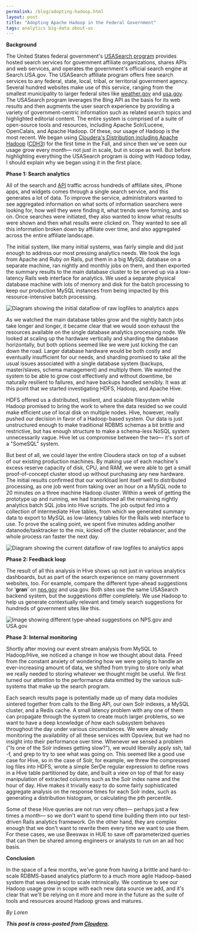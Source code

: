 ```yaml
---
permalink: /blog/adopting-hadoop.html
layout: post
title: "Adopting Apache Hadoop in the Federal Government"
tags: analytics big-data about-us
---
```

<p><strong>Background</strong></p>
<p>The United States federal government's <a href="http://usasearch.howto.gov">USASearch program</a> provides hosted search services for government affiliate organizations, shares APIs and web services, and operates the government's official search engine at Search.USA.gov. The USASearch affiliate program offers free search services to any federal, state, local, tribal, or territorial government agency. Several hundred websites make use of this service, ranging from the smallest municipality to larger federal sites like <a href="http://weather.gov" target="_blank">weather.gov</a> and <a href="http://usa.gov" target="_blank">usa.gov</a>. The USASearch program leverages the Bing API as the basis for its web results and then augments the user search experience by providing a variety of government-centric information such as related search topics and highlighted editorial content. The entire system is comprised of a suite of open-source tools and resources, including Apache Solr/Lucene, OpenCalais, and Apache Hadoop. Of these, our usage of Hadoop is the most recent. We began using <a href="http://www.cloudera.com/hadoop/" target="_blank">Cloudera's Distribution including Apache Hadoop</a> (<a href="http://www.cloudera.com/hadoop" target="_blank">CDH3</a>) for the first time in the Fall, and since then we've seen our usage grow every month— not just in scale, but in scope as well. But before highlighting everything the USASearch program is doing with Hadoop today, I should explain why we began using it in the first place.</p>
<p><strong>Phase 1: Search analytics</strong></p>
<p>All of the search and <a href="http://search.usa.gov/api" target="_blank">API</a> traffic across hundreds of affiliate sites, iPhone apps, and widgets comes through a single search service, and this generates a lot of data. To improve the service, administrators wanted to see aggregated information on what sorts of information searchers were looking for, how well they were finding it, what trends were forming, and so on. Once searches were initiated, they also wanted to know what results were shown and then what results were clicked on. They wanted to see all this information broken down by affiliate over time, and also aggregated across the entire affiliate landscape.</p>
<p>The initial system, like many initial systems, was fairly simple and did just enough to address our most pressing analytics needs. We took the logs from Apache and Ruby on Rails, put them in a big MySQL database on a separate machine, ran nightly and monthly jobs on them, and then exported the summary results to the main database cluster to be served up via a low-latency Rails web interface for analytics. We used a separate physical database machine with lots of memory and disk for the batch processing to keep our production MySQL instances from being impacted by this resource-intensive batch processing.</p>
<p><img alt="Diagram showing the initial dataflow of raw logfiles to analytics apps" src="https://9fddeb862c037f6d2190-f1564c64756a8cfee25b6b19953b1d23.ssl.cf2.rackcdn.com/tumblr_lle73iJ2Ts1qid15q.png"/></p>
<p>As we watched the main database tables grow and the nightly batch jobs take longer and longer, it became clear that we would soon exhaust the resources available on the single database analytics processing node. We looked at scaling up the hardware vertically and sharding the database horizontally, but both options seemed like we were just kicking the can down the road. Larger database hardware would be both costly and eventually insufficient for our needs, and sharding promised to take all the usual issues associated with a single database system (backups, master/slaves, schema management) and multiply them. We wanted the system to be able to grow cost effectively and without downtime, be naturally resilient to failures, and have backups handled sensibly. It was at this point that we started investigating HDFS, Hadoop, and Apache Hive.</p>
<p>HDFS offered us a distributed, resilient, and scalable filesystem while Hadoop promised to bring the work to where the data resided so we could make efficient use of local disk on multiple nodes. Hive, however, really pushed our decision in favor of a Hadoop-based system. Our data is just unstructured enough to make traditional RDBMS schemas a bit brittle and restrictive, but has enough structure to make a schema-less NoSQL system unnecessarily vague. Hive let us compromise between the two— it's sort of a "SomeSQL" system.</p>
<p>But best of all, we could layer the entire Cloudera stack on top of a subset of our existing production machines. By making use of each machine's excess reserve capacity of disk, CPU, and RAM, we were able to get a small proof-of-concept cluster stood up without purchasing any new hardware. The initial results confirmed that our workload lent itself well to distributed processing, as one job went from taking over an hour on a MySQL node to 20 minutes on a three machine Hadoop cluster. Within a week of getting the prototype up and running, we had transitioned all the remaining nightly analytics batch SQL jobs into Hive scripts. The job output fed into a collection of intermediate Hive tables, from which we generated summary data to export to MySQL as low-latency tables for the Rails web interface to use. To prove the scaling point, we spent five minutes adding another datanode/tasktracker to the mix, kicked off the cluster rebalancer, and the whole process ran faster the next day.</p>
<p><img alt="Diagram showing the current dataflow of raw logfiles to analytics apps" src="https://9fddeb862c037f6d2190-f1564c64756a8cfee25b6b19953b1d23.ssl.cf2.rackcdn.com/tumblr_lle73rea1K1qid15q.png"/></p>
<p><strong>Phase 2: Feedback loop</strong></p>
<p>The result of all this analysis in Hive shows up not just in various analytics dashboards, but as part of the search experience on many government websites, too. For example, compare the different type-ahead suggestions for ‘<strong>gran</strong>' on <a href="http://nps.gov/">nps.gov</a> and <a>usa.gov</a>. Both sites use the same USASearch backend system, but the suggestions differ completely. We use Hadoop to help us generate contextually relevant and timely search suggestions for hundreds of government sites like this.</p>
<p><img alt="Image showing different type-ahead suggestions on NPS.gov and USA.gov" src="https://9fddeb862c037f6d2190-f1564c64756a8cfee25b6b19953b1d23.ssl.cf2.rackcdn.com/tumblr_lle73ymed31qid15q.png"/></p>
<p><strong>Phase 3: Internal monitoring</strong></p>
<p>Shortly after moving our event stream analysis from MySQL to Hadoop/Hive, we noticed a change in how we thought about data. Freed from the constant anxiety of wondering how we were going to handle an ever-increasing amount of data, we shifted from trying to store only what we really needed to storing whatever we thought might be useful. We first turned our attention to the performance data emitted by the various sub-systems that make up the search program.</p>
<p>Each search results page is potentially made up of many data modules sintered together from calls to the Bing API, our own Solr indexes, a MySQL cluster, and a Redis cache. A small latency problem with any one of them can propagate through the system to create much larger problems, so we want to have a deep knowledge of how each subsystem behaves throughout the day under various circumstances. We were already monitoring the availability of all these services with Opsview, but we had no insight into their performance over time. Whenever we sensed a problem ("Is one of the Solr indexes getting slow?"), we would liberally apply ssh, tail -f, and grep to try to see what was going on. This seemed like a good use case for Hive, so in the case of Solr, for example, we threw the compressed log files into HDFS, wrote a simple SerDe regular expression to define rows in a Hive table partitioned by date, and built a view on top of that for easy manipulation of extracted columns such as the Solr index name and the hour of day. Hive makes it trivially easy to do some fairly sophisticated aggregate analysis on the response times for each Solr index, such as generating a distribution histogram, or calculating the pth percentile.</p>
<p>Some of these Hive queries are not run very often— perhaps just a few times a month— so we don't want to spend time building them into our test-driven Rails analytics framework. On the other hand, they are complex enough that we don't want to rewrite them every time we want to use them. For these cases, we use Beeswax in HUE to save off parameterized queries that can then be shared among engineers or analysts to run on an ad hoc basis.</p>
<p><strong>Conclusion</strong></p>
<p>In the space of a few months, we've gone from having a brittle and hard-to-scale RDBMS-based analytics platform to a much more agile Hadoop-based system that was designed to scale intrinsically. We continue to see our Hadoop usage grow in scope with each new data source we add, and it's clear that we'll be relying on it more and more in the future as the suite of tools and resources around Hadoop grows and matures.</p>
<p><em>By Loren</em></p>
<p><em><strong>This post is cross-posted from <a href="http://www.cloudera.com/blog/2011/04/adopting-apache-hadoop-in-the-federal-government/" title="Cloudera">Cloudera</a>.</strong></em></p>
